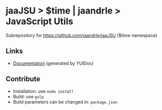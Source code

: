 # jaaJSU > $time | jaandrle > JavaScript Utils
Subrepository for https://github.com/jaandrle/jaaJSU ($time namespace) 
## Links
- [Documentation](https://jaandrle.github.io/dollar_time/index.html) (generated by YUIDoc)
## Contribute
- Installation: use `node install`
- Build: use `gulp`
- Build parameters can be changed in: `package.json`